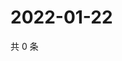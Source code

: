 # 2022-01-22

共 0 条

<!-- BEGIN WEIBO -->
<!-- 最后更新时间 Sat Jan 22 2022 19:09:23 GMT+0800 (China Standard Time) -->

<!-- END WEIBO -->
